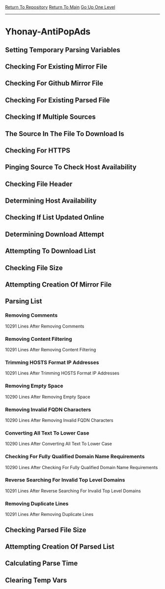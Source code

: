 [Return To Repository](https://github.com/deathbybandaid/piholeparser/)
[Return To Main](https://github.com/deathbybandaid/piholeparser/blob/master/RecentRunLogs/Mainlog.md)
[Go Up One Level](https://github.com/deathbybandaid/piholeparser/blob/master/RecentRunLogs/TopLevelScripts/30-Processing-External-Blacklists.md)
____________________________________
# Yhonay-AntiPopAds
## Setting Temporary Parsing Variables
## Checking For Existing Mirror File
## Checking For Github Mirror File
## Checking For Existing Parsed File
## Checking If Multiple Sources
## The Source In The File To Download Is
## Checking For HTTPS
## Pinging Source To Check Host Availability
## Checking File Header
## Determining Host Availability
## Checking If List Updated Online
## Determining Download Attempt
## Attempting To Download List
## Checking File Size
## Attempting Creation Of Mirror File
## Parsing List
### Removing Comments
10291 Lines After Removing Comments
### Removing Content Filtering
10291 Lines After Removing Content Filtering
### Trimming HOSTS Format IP Addresses
10291 Lines After Trimming HOSTS Format IP Addresses
### Removing Empty Space
10290 Lines After Removing Empty Space
### Removing Invalid FQDN Characters
10290 Lines After Removing Invalid FQDN Characters
### Converting All Text To Lower Case
10290 Lines After Converting All Text To Lower Case
### Checking For Fully Qualified Domain Name Requirements
10290 Lines After Checking For Fully Qualified Domain Name Requirements
### Reverse Searching For Invalid Top Level Domains
10291 Lines After Reverse Searching For Invalid Top Level Domains
### Removing Duplicate Lines
10291 Lines After Removing Duplicate Lines
## Checking Parsed File Size
## Attempting Creation Of Parsed List
## Calculating Parse Time
## Clearing Temp Vars
